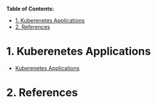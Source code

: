 **Table of Contents:**
- [1. Kuberenetes Applications](#1-kuberenetes-applications)
- [2. References](#2-references)


# 1. Kuberenetes Applications
- [Kuberenetes Applications](./kubernetes-applications/README.md)



# 2. References

